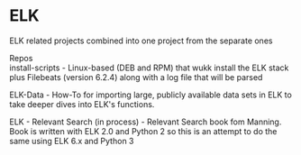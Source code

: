 # ELK
ELK related projects combined into one project from the separate ones


Repos  
install-scripts - Linux-based (DEB and RPM) that wukk install the ELK stack plus Filebeats (version 6.2.4) along with a log file that will be parsed  

ELK-Data - How-To for importing large, publicly available data sets in ELK to take deeper dives into ELK's functions.  

ELK - Relevant Search (in process) - Relevant Search book fom Manning. Book is written with ELK 2.0 and Python 2 so this is an attempt to do the same using ELK 6.x and Python 3
